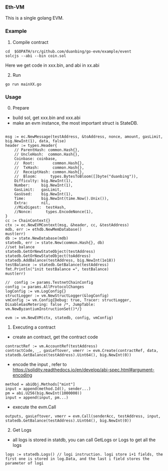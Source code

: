 ### Eth-VM
This is a single golang EVM.

### Example

1. Compile contract
```
cd  $GOPATH/src/github.com/duanbing/go-evm/example/event
solcjs --abi --bin coin.sol
```
Here we get code in xxx.bin, and abi in xx.abi

2. Run

```
go run mainXX.go 
```

### Usage

0. Prepare

* build sol,  get xxx.bin and xxx.abi 
* make an evm instance, the most important struct is StateDB. 

```

msg := ec.NewMessage(testAddress, &toAddress, nonce, amount, gasLimit, big.NewInt(1), data, false)
header := types.Header{
    // ParentHash: common.Hash{},
    // UncleHash:  common.Hash{},
    Coinbase: coinbase,
    //  Root:        common.Hash{},
    //  TxHash:      common.Hash{},
    //  ReceiptHash: common.Hash{},
    //  Bloom:      types.BytesToBloom([]byte("duanbing")),
    Difficulty: big.NewInt(1),
    Number:     big.NewInt(1),
    GasLimit:   gasLimit,
    GasUsed:    big.NewInt(1),
    Time:       big.NewInt(time.Now().Unix()),
    Extra:      nil,
    //MixDigest:  testHash,
    //Nonce:      types.EncodeNonce(1),
}
cc := ChainContext{}
ctx := ec.NewEVMContext(msg, &header, cc, &testAddress)
mdb, err := ethdb.NewMemDatabase()
must(err)
db := state.NewDatabase(mdb)
statedb, err := state.New(common.Hash{}, db)
//set balance
statedb.GetOrNewStateObject(testAddress)
statedb.GetOrNewStateObject(toAddress)
statedb.AddBalance(testAddress, big.NewInt(1e18))
testBalance := statedb.GetBalance(testAddress)
fmt.Println("init testBalance =", testBalance)
must(err)

//  config := params.TestnetChainConfig
config := params.AllProtocolChanges
logConfig := vm.LogConfig{}
structLogger := vm.NewStructLogger(&logConfig)
vmConfig := vm.Config{Debug: true, Tracer: structLogger, DisableGasMetering: false /*, JumpTable: vm.NewByzantiumInstructionSet()*/}

evm := vm.NewEVM(ctx, statedb, config, vmConfig)
```

1. Executing a contract

* create an contract, get the contract code

```
contractRef := vm.AccountRef(testAddress)
contractCode, _, gasLeftover, vmerr := evm.Create(contractRef, data, statedb.GetBalance(testAddress).Uint64(), big.NewInt(0))
```

* encode the input ,  refer to https://solidity.readthedocs.io/en/develop/abi-spec.html#argument-encoding
```
method = abiObj.Methods["mint"]
input = append(method.Id(), sender...)
pm = abi.U256(big.NewInt(1000000))
input = append(input, pm...)
```

* execute the evm.Call

```
outputs, gasLeftover, vmerr = evm.Call(senderAcc, testAddress, input, statedb.GetBalance(testAddress).Uint64(), big.NewInt(0))
```

2. Get Logs

* all logs is stored in statdb, you can call GetLogs or Logs to get all the logs

```
logs := statedb.Logs() // logi instruction. logi store i+1 fields, the first one is stored in log.Data, and the last i field stores the parameter of logi 
```

